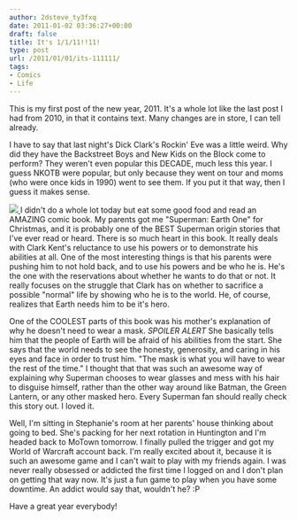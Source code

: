 ```yaml
---
author: 2dsteve_ty3fxq
date: 2011-01-02 03:36:27+00:00
draft: false
title: It's 1/1/11!!11!
type: post
url: /2011/01/01/its-111111/
tags:
- Comics
- Life
---
```


This is my first post of the new year, 2011. It's a whole lot like the last post I had from 2010, in that it contains text. Many changes are in store, I can tell already.

I have to say that last night's Dick Clark's Rockin' Eve was a little weird. Why did they have the Backstreet Boys and New Kids on the Block come to perform? They weren't even popular this DECADE, much less this year. I guess NKOTB were popular, but only because they went on tour and moms (who were once kids in 1990) went to see them. If you put it that way, then I guess it makes sense.

[![](http://www.bitsandbinary.com/wp-content/uploads/2011/01/earthone-150x150.jpg)
](http://www.bitsandbinary.com/wp-content/uploads/2011/01/earthone.jpg)I didn't do a whole lot today but eat some good food and read an AMAZING comic book. My parents got me "Superman: Earth One" for Christmas, and it is probably one of the BEST Superman origin stories that I've ever read or heard. There is so much heart in this book. It really deals with Clark Kent's reluctance to use his powers or to demonstrate his abilities at all. One of the most interesting things is that his parents were pushing him to not hold back, and to use his powers and be who he is. He's the one with the reservations about whether he wants to do that or not. It really focuses on the struggle that Clark has on whether to sacrifice a possible "normal" life by showing who he is to the world. He, of course, realizes that Earth needs him to be it's hero.

One of the COOLEST parts of this book was his mother's explanation of why he doesn't need to wear a mask. *SPOILER ALERT* She basically tells him that the people of Earth will be afraid of his abilities from the start. She says that the world needs to see the honesty, generosity, and caring in his eyes and face in order to trust him. "The mask is what you will have to wear the rest of the time." I thought that that was such an awesome way of explaining why Superman chooses to wear glasses and mess with his hair to disguise himself, rather than the other way around like Batman, the Green Lantern, or any other masked hero. Every Superman fan should really check this story out. I loved it.

Well, I'm sitting in Stephanie's room at her parents' house thinking about going to bed. She's packing for her next rotation in Huntington and I'm headed back to MoTown tomorrow. I finally pulled the trigger and got my World of Warcraft account back. I'm really excited about it, because it is such an awesome game and I can't wait to play with my friends again. I was never really obsessed or addicted the first time I logged on and I don't plan on getting that way now. It's just a fun game to play when you have some downtime. An addict would say that, wouldn't he? :P

Have a great year everybody!
